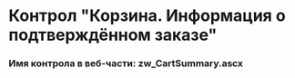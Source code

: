 ﻿---
description: 2.4.11.0
---
# Контрол "Корзина. Информация о подтверждённом заказе"
### Имя контрола в веб-части: zw_CartSummary.ascx

